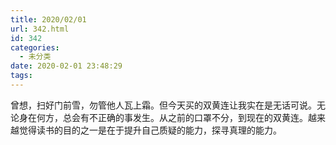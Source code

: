 ```yaml
---
title: 2020/02/01
url: 342.html
id: 342
categories:
  - 未分类
date: 2020-02-01 23:48:29
tags:
---
```


曾想，扫好门前雪，勿管他人瓦上霜。但今天买的双黄连让我实在是无话可说。无论身在何方，总会有不正确的事发生。从之前的口罩不分，到现在的双黄连。越来越觉得读书的目的之一是在于提升自己质疑的能力，探寻真理的能力。